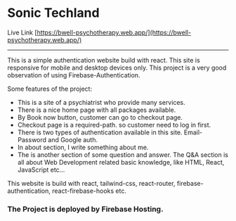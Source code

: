 # Sonic Techland

Live Link [https://bwell-psychotherapy.web.app/](https://bwell-psychotherapy.web.app/)
***
This is a simple authentication website build with react. This site is responsive for mobile and desktop devices only. This project is a very good observation of using Firebase-Authentication.

Some features of the project:
 * This is a site of a psychiatrist who provide many services.
 * There is a nice home page with all packages available.
 * By Book now button, customer can go to checkout page.
 * Checkout page is a required-path. so customer need to log in first.
 * There is two types of authentication available in this site. Email-Password and Google auth.
 * In about section, I write something about me.
 * The is another section of some question and answer. The Q&A section is all about Web Development related basic knowledge, like HTML, React, JavaScript etc...

This website is build with react, tailwind-css, react-router, firebase-authentication, react-firebase-hooks etc.

 ### The Project is deployed by Firebase Hosting.